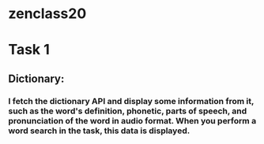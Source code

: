 # zenclass20

# Task 1 

## Dictionary:

### I fetch the dictionary API and display some information from it, such as the word's definition, phonetic, parts of speech, and pronunciation of the word in audio format. When you perform a word search in the task, this data is displayed.
